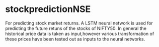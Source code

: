 # stockpredictionNSE
For predicting stock market returns.
A LSTM neural network is used for predicting the future retuns of the stocks of NIFTY50.
In general the historical price data is taken as input,however various transformation of these prices have been tested out as inputs to the neural networks.   
